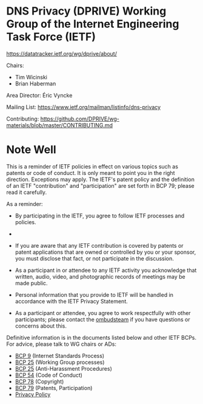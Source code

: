 # DNS Privacy (DPRIVE) Working Group of the Internet Engineering Task Force (IETF)

https://datatracker.ietf.org/wg/dprive/about/

Chairs: 
  - Tim Wicinski
  - Brian Haberman

Area Director: Éric Vyncke

Mailing List: https://www.ietf.org/mailman/listinfo/dns-privacy

Contributing:  https://github.com/DPRIVE/wg-materials/blob/master/CONTRIBUTING.md

# Note Well

This is a reminder of IETF policies in effect on various topics such
as patents or code of conduct.  It is only meant to point you in the
right direction. Exceptions may apply. The IETF's patent policy and the
definition of an IETF "contribution" and "participation" are set forth
in BCP 79; please read it carefully.

As a reminder:

 * By participating in the IETF, you agree to follow IETF processes and policies.
 * 
 * If you are aware that any IETF contribution is covered by patents or
   patent applications that are owned or controlled by you or your sponsor,
   you must disclose that fact, or not participate in the discussion.

 * As a participant in or attendee to any IETF activity you acknowledge
   that written, audio, video, and photographic records of meetings may
   be made public.

 * Personal information that you provide to IETF will be handled in 
   accordance with the IETF Privacy Statement.

 * As a participant or attendee, you agree to work respectfully with other 
   participants; please contact the [ombudsteam](https://www.ietf.org/contact/ombudsteam/) 
   if you have questions or concerns about this.

Definitive information is in the documents listed below and other IETF BCPs. 
For advice, please talk to WG chairs or ADs:

  * [BCP 9](https://www.rfc-editor.org/info/bcp9) (Internet Standards Process)
  * [BCP 25](https://www.rfc-editor.org/info/bcp25) (Working Group processes)
  * [BCP 25](https://www.rfc-editor.org/info/bcp25) (Anti-Harassment Procedures) 
  * [BCP 54](https://www.rfc-editor.org/info/bcp54) (Code of Conduct)
  * [BCP 78](https://www.rfc-editor.org/info/bcp78) (Copyright)
  * [BCP 79](https://www.rfc-editor.org/info/bcp79) (Patents, Participation)
  * [Privacy Policy](https://www.ietf.org/privacy-policy/)
